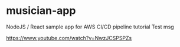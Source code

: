 # musician-app
NodeJS / React sample app for AWS CI/CD pipeline tutorial
Test msg

https://www.youtube.com/watch?v=NwzJCSPSPZs
